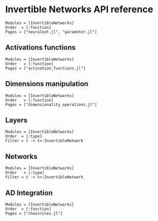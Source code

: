 
# Invertible Networks API reference

```@autodocs
Modules = [InvertibleNetworks]
Order  = [:function]
Pages = ["neuralnet.jl", "parameter.jl"]
```

## Activations functions

```@autodocs
Modules = [InvertibleNetworks]
Order   = [:function]
Pages = ["activation_functions.jl"]
```

## Dimensions manipulation

```@autodocs
Modules = [InvertibleNetworks]
Order   = [:function]
Pages = ["dimensionality_operations.jl"]
```

## Layers

```@autodocs
Modules = [InvertibleNetworks]
Order  = [:type]
Filter = t -> t<:InvertibleNetwork
```

## Networks

```@autodocs
Modules = [InvertibleNetworks]
Order   = [:type]
Filter = t -> t<:InvertibleNetwork
```

## AD Integration

```@autodocs
Modules = [InvertibleNetworks]
Order  = [:function]
Pages = ["chainrules.jl"]
```